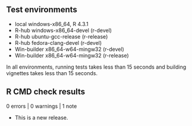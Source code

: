 ## Test environments
* local windows-x86_64, R 4.3.1
* R-hub windows-x86_64-devel (r-devel)
* R-hub ubuntu-gcc-release (r-release)
* R-hub fedora-clang-devel (r-devel)
* Win-builder x86_64-w64-mingw32 (r-devel)
* Win-builder x86_64-w64-mingw32 (r-release)

In all environments, running tests takes less than 15 seconds and building vignettes takes less than 15 seconds. 

## R CMD check results

0 errors | 0 warnings | 1 note

* This is a new release.

